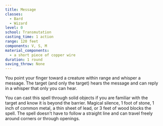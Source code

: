 ```yaml
---
title: Message
classes:
  - Bard
  - Wizard
level: 0
school: Transmutation
casting_time: 1 action
range: 120 feet
components: V, S, M
material_components:
  - a short piece of copper wire
duration: 1 round
saving_throw: None
---
```


You point your finger toward a creature within range and whisper a message. The target (and only the target) hears the message and can reply in a whisper that only you can hear.

You can cast this spell through solid objects if you are familiar with the target and know it is beyond the barrier. Magical silence, 1 foot of stone, 1 inch of common metal, a thin sheet of lead, or 3 feet of wood blocks the spell. The spell doesn't have to follow a straight line and can travel freely around corners or through openings.
